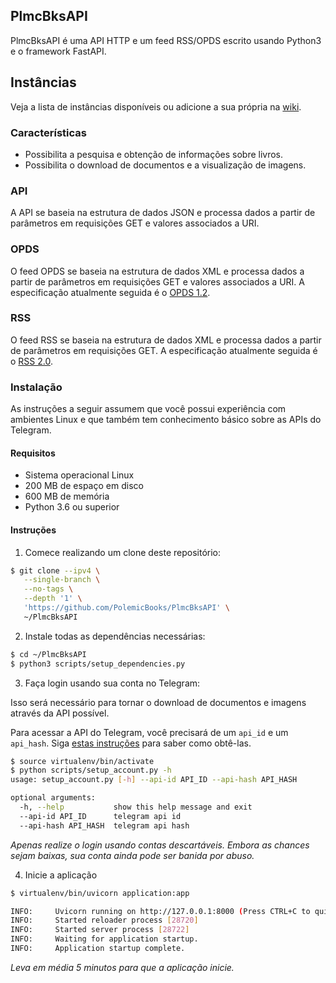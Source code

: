 ## PlmcBksAPI

PlmcBksAPI é uma API HTTP e um feed RSS/OPDS escrito usando Python3 e o framework FastAPI.

## Instâncias

Veja a lista de instâncias disponíveis ou adicione a sua própria na [wiki](https://github.com/PolemicBooks/PlmcBksAPI/wiki/Instâncias).

### Características

* Possibilita a pesquisa e obtenção de informações sobre livros.
* Possibilita o download de documentos e a visualização de imagens.

### API

A API se baseia na estrutura de dados JSON e processa dados a partir de parâmetros em requisições GET e valores associados a URI.

### OPDS

O feed OPDS se baseia na estrutura de dados XML e processa dados a partir de parâmetros em requisições GET e valores associados a URI. A especificação atualmente seguida é o [OPDS 1.2](https://specs.opds.io/opds-1.2).

### RSS

O feed RSS se baseia na estrutura de dados XML e processa dados a partir de parâmetros em requisições GET. A especificação atualmente seguida é o [RSS 2.0](https://validator.w3.org/feed/docs/rss2.html).

### Instalação

As instruções a seguir assumem que você possui experiência com ambientes Linux e que também tem conhecimento básico sobre as APIs do Telegram.

#### Requisitos

- Sistema operacional Linux
- 200 MB de espaço em disco
- 600 MB de memória
- Python 3.6 ou superior

#### Instruções
 
 1. Comece realizando um clone deste repositório:
 
 ```bash
$ git clone --ipv4 \
    --single-branch \
    --no-tags \
    --depth '1' \
    'https://github.com/PolemicBooks/PlmcBksAPI' \
    ~/PlmcBksAPI
```

2. Instale todas as dependências necessárias:

```bash
$ cd ~/PlmcBksAPI
$ python3 scripts/setup_dependencies.py
```

3. Faça login usando sua conta no Telegram:

Isso será necessário para tornar o download de documentos e imagens através da API possível.

Para acessar a API do Telegram, você precisará de um `api_id` e um `api_hash`. Siga [estas instruções](https://core.telegram.org/api/obtaining_api_id#obtaining-api-id) para saber como obtê-las.

```bash
$ source virtualenv/bin/activate
$ python scripts/setup_account.py -h
usage: setup_account.py [-h] --api-id API_ID --api-hash API_HASH

optional arguments:
  -h, --help           show this help message and exit
  --api-id API_ID      telegram api id
  --api-hash API_HASH  telegram api hash
```

_Apenas realize o login usando contas descartáveis. Embora as chances sejam baixas, sua conta ainda pode ser banida por abuso._

4. Inicie a aplicação

```bash
$ virtualenv/bin/uvicorn application:app

INFO:     Uvicorn running on http://127.0.0.1:8000 (Press CTRL+C to quit)
INFO:     Started reloader process [28720]
INFO:     Started server process [28722]
INFO:     Waiting for application startup.
INFO:     Application startup complete.
```

_Leva em média 5 minutos para que a aplicação inicie._
